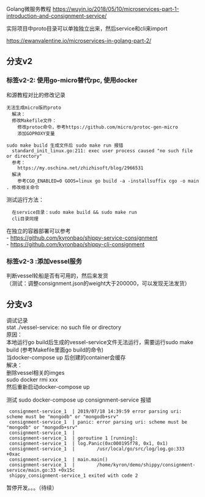 Golang微服务教程
https://wuyin.io/2018/05/10/microservices-part-1-introduction-and-consignment-service/

实际项目中proto目录可以单独独立出来，然后service和cli来import

https://ewanvalentine.io/microservices-in-golang-part-2/  
## 分支v2  
### 标签v2-2: 使用go-micro替代rpc, 使用docker  
  
  和源教程对比的修改记录  
  
    无法生成micro版的proto  
      解决：  
      修改Makefile文件：  
        修改protoc命令，参考https://github.com/micro/protoc-gen-micro  
        添加GOPROXY变量  
         
    sudo make build 生成文件后 sudo make run 报错  
      standard_init_linux.go:211: exec user process caused "no such file or directory"  
      参考：  
        https://my.oschina.net/zhizhisoft/blog/2966531  
      解决  
        参考CGO_ENABLED=0 GOOS=linux go build -a -installsuffix cgo -o main . 修改相关命令 
         
  测试运行方法： 
   
      在service目录：sudo make build && sudo make run  
      cli目录同理  

  在独立的容器部署可以参考  
    - https://github.com/kyronbao/shippy-service-consignment  
    - https://github.com/kyronbao/shippy-cli-consignment  
    
### 标签v2-3  :添加vessel服务
  判断vessel轮船是否有可用的，然后来发货  
    （测试：调整consignment.json的weight大于200000，可以发现无法发货） 
    
## 分支v3
  调试记录  
      stat ./vessel-service: no such file or directory    
  原因：  
    本地运行go build后生成的vessel-service文件无法运行，需要运行sudo make build (参考Makefile里面go build的命令)  
    当docker-compose up 后创建的container会缓存  
  解决：  
    删除vessel相关的imges  
      sudo docker rmi xxx  
    然后重新启动docker-compose up 
    
  测试
     sudo docker-compose up consignment-service
  报错
  
     consignment-service_1  | 2019/07/18 14:39:59 error parsing uri: scheme must be "mongodb" or "mongodb+srv"
     consignment-service_1  | panic: error parsing uri: scheme must be "mongodb" or "mongodb+srv"
     consignment-service_1  | 
     consignment-service_1  | goroutine 1 [running]:
     consignment-service_1  | log.Panic(0xc000195f78, 0x1, 0x1)
     consignment-service_1  |        /usr/local/go/src/log/log.go:333 +0xac
     consignment-service_1  | main.main()
     consignment-service_1  |        /home/kyron/demo/shippy/consignment-service/main.go:33 +0x15c
     shippy_consignment-service_1 exited with code 2

  暂停开发。。。（待续）  
  
  
  



